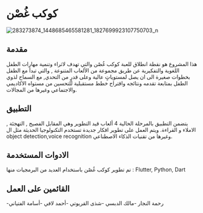 # كوكب غُصْن

![283273874_1448685465581281_1827699923107750703_n](https://user-images.githubusercontent.com/76841711/170811816-471dc671-541a-410d-a63f-78d88af682da.png)


## مقدمة
هذا المشروع هو نقطة انطلاق للعبة كوكب غُصْن والتي تهدف لاثراء وتنمية مهارات الطفل اللغوية والتفكيرية عن طريق مجموعة من الألعاب المتنوعة , والتي تبدأ مع الطفل بخطوات صغيرة الى ان يصل لمستوياتٍ عالية وعلى قدرٍ من التحدي, مع السماح لذوي الطفل بمتابعة تقدمه ونتائجه واقتراح خطط مستقبلية للتحسين من مستواه الاكاديمي والاجتماعي وغيرها من المجالات.
## التطبيق
يتضمن التطبيق بالمرحلة الحالية 4 ألعاب قيد التطوير وهي المقابل الفصيح , التهجئة , الاملاء و القراءة. ويتم العمل على تطوير افكار جديدة تستخدم التكنولوجيا الحديثة مثل ال object detection,voice recognition وغيرها من تقنيات الذكاء الاصطناعي.
## الادوات المستخدمة 
تم تطوير كوكب غُصْن باستخدام العديد من البرمجيات منها : Flutter, Python, Dart
## القائمين على العمل 
-رحمة النجار 
-مالك الدبسي 
-شذى القريوتي
-أحمد لافي 
-أسامة الفتياني 
